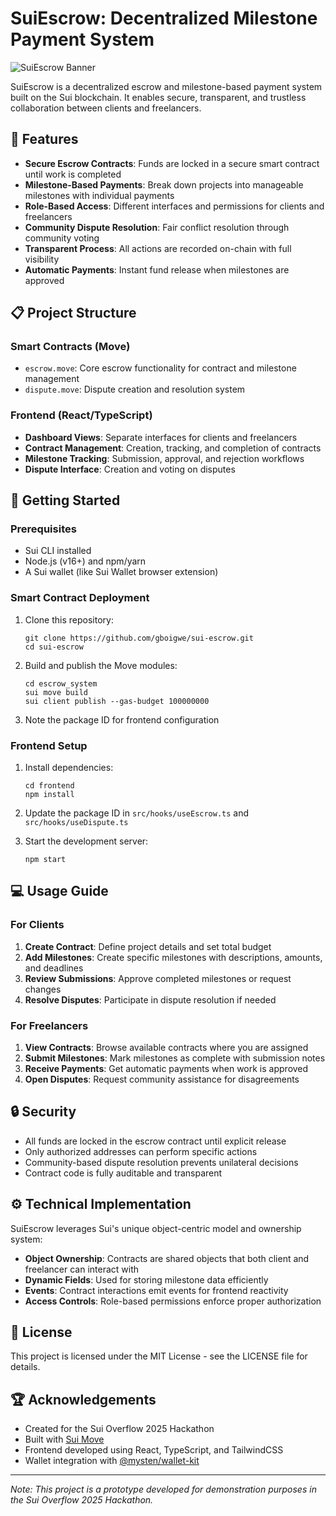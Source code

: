 # SuiEscrow: Decentralized Milestone Payment System

![SuiEscrow Banner](https://example.com/banner-placeholder.png)

SuiEscrow is a decentralized escrow and milestone-based payment system built on the Sui blockchain. It enables secure, transparent, and trustless collaboration between clients and freelancers.

## 🌟 Features

- **Secure Escrow Contracts**: Funds are locked in a secure smart contract until work is completed
- **Milestone-Based Payments**: Break down projects into manageable milestones with individual payments
- **Role-Based Access**: Different interfaces and permissions for clients and freelancers
- **Community Dispute Resolution**: Fair conflict resolution through community voting
- **Transparent Process**: All actions are recorded on-chain with full visibility
- **Automatic Payments**: Instant fund release when milestones are approved

## 📋 Project Structure

### Smart Contracts (Move)

- `escrow.move`: Core escrow functionality for contract and milestone management
- `dispute.move`: Dispute creation and resolution system

### Frontend (React/TypeScript)

- **Dashboard Views**: Separate interfaces for clients and freelancers
- **Contract Management**: Creation, tracking, and completion of contracts
- **Milestone Tracking**: Submission, approval, and rejection workflows
- **Dispute Interface**: Creation and voting on disputes

## 🚀 Getting Started

### Prerequisites

- Sui CLI installed
- Node.js (v16+) and npm/yarn
- A Sui wallet (like Sui Wallet browser extension)

### Smart Contract Deployment

1. Clone this repository:
   ```
   git clone https://github.com/gboigwe/sui-escrow.git
   cd sui-escrow
   ```

2. Build and publish the Move modules:
   ```
   cd escrow_system
   sui move build
   sui client publish --gas-budget 100000000
   ```
   
3. Note the package ID for frontend configuration

### Frontend Setup

1. Install dependencies:
   ```
   cd frontend
   npm install
   ```

2. Update the package ID in `src/hooks/useEscrow.ts` and `src/hooks/useDispute.ts`

3. Start the development server:
   ```
   npm start
   ```

## 💻 Usage Guide

### For Clients

1. **Create Contract**: Define project details and set total budget
2. **Add Milestones**: Create specific milestones with descriptions, amounts, and deadlines
3. **Review Submissions**: Approve completed milestones or request changes
4. **Resolve Disputes**: Participate in dispute resolution if needed

### For Freelancers

1. **View Contracts**: Browse available contracts where you are assigned
2. **Submit Milestones**: Mark milestones as complete with submission notes
3. **Receive Payments**: Get automatic payments when work is approved
4. **Open Disputes**: Request community assistance for disagreements

## 🔒 Security

- All funds are locked in the escrow contract until explicit release
- Only authorized addresses can perform specific actions
- Community-based dispute resolution prevents unilateral decisions
- Contract code is fully auditable and transparent

## ⚙️ Technical Implementation

SuiEscrow leverages Sui's unique object-centric model and ownership system:

- **Object Ownership**: Contracts are shared objects that both client and freelancer can interact with
- **Dynamic Fields**: Used for storing milestone data efficiently
- **Events**: Contract interactions emit events for frontend reactivity
- **Access Controls**: Role-based permissions enforce proper authorization

## 📝 License

This project is licensed under the MIT License - see the LICENSE file for details.

## 🏆 Acknowledgements

- Created for the Sui Overflow 2025 Hackathon
- Built with [Sui Move](https://docs.sui.io/build/move)
- Frontend developed using React, TypeScript, and TailwindCSS
- Wallet integration with [@mysten/wallet-kit](https://sdk.mystenlabs.com/wallet-kit)

---

*Note: This project is a prototype developed for demonstration purposes in the Sui Overflow 2025 Hackathon.*
